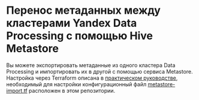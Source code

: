 # Перенос метаданных между кластерами Yandex Data Processing с помощью Hive Metastore

Вы можете экспортировать метаданные из одного кластера Data Processing и импортировать их в другой с помощью сервиса Metastore. Настройка через Terraform описана в [практическом руководстве](https://yandex.cloud/ru/docs/data-proc/tutorials/metastore-import), необходимый для настройки конфигурационный файл [metastore-import.tf](metastore-import.tf) расположен в этом репозитории.
